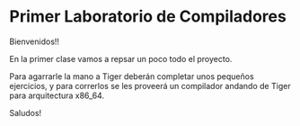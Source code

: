 # Primer Laboratorio de Compiladores

Bienvenidos!!

En la primer clase vamos a repsar un poco todo el proyecto.

Para agarrarle la mano a Tiger deberán completar unos pequeños ejercicios, y
para correrlos se les proveerá un compilador andando de Tiger para arquitectura
x86_64.

Saludos!
